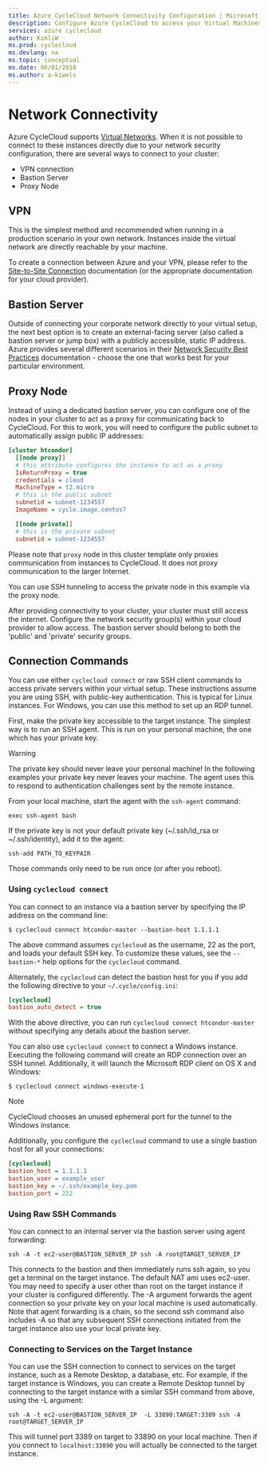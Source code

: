 ```yaml
---
title: Azure CycleCloud Network Connectivity Configuration | Microsoft Docs
description: Configure Azure CycleCloud to access your Virtual Machines
services: azure cyclecloud
author: KimliW
ms.prod: cyclecloud
ms.devlang: na
ms.topic: conceptual
ms.date: 08/01/2018
ms.author: a-kiwels
---
```


# Network Connectivity

Azure CycleCloud supports [Virtual Networks](https://docs.microsoft.com/en-ca/azure/virtual-network/). When it is not possible to connect to these instances directly due to your network security configuration, there are several ways to connect to your cluster:

* VPN connection
* Bastion Server
* Proxy Node

## VPN

This is the simplest method and recommended when running in a production scenario in your own network. Instances inside the virtual network are directly reachable by your machine.

To create a connection between Azure and your VPN, please refer to the [Site-to-Site Connection](https://docs.microsoft.com/en-us/azure/vpn-gateway/vpn-gateway-howto-site-to-site-resource-manager-portal) documentation (or the appropriate documentation for your cloud provider).

## Bastion Server

Outside of connecting your corporate network directly to your virtual setup, the next best
option is to create an external-facing server (also called a bastion server or jump box) with a publicly accessible, static IP address. Azure provides several different scenarios in their [Network Security Best Practices](https://docs.microsoft.com/en-us/azure/security/azure-security-network-security-best-practices) documentation - choose the one that works best for your particular environment.

## Proxy Node

Instead of using a dedicated bastion server, you can configure one of the nodes
in your cluster to act as a proxy for communicating back to CycleCloud. For this to work, you will need to configure the public subnet to automatically assign public IP addresses:

``` ini
[cluster htcondor]
  [[node proxy]]
  # this attribute configures the instance to act as a proxy
  IsReturnProxy = true
  credentials = cloud
  MachineType = t2.micro
  # this is the public subnet
  subnetid = subnet-1234557
  ImageName = cycle.image.centos7

  [[node private]]
  # this is the private subnet
  subnetid = subnet-1234557
```

Please note that `proxy` node in this cluster template only proxies
communication from instances to CycleCloud. It does not proxy communication to
the larger Internet.

You can use SSH tunneling to access the private node in this example via the proxy node.

After providing connectivity to your cluster, your cluster must still access the internet. Configure the network security group(s) within your cloud provider to allow access. The bastion server should belong to both the 'public' and 'private' security groups.

## Connection Commands

You can use either `cyclecloud connect` or raw SSH client commands to access
private servers within your virtual setup. These instructions assume you are using SSH, with public-key authentication. This is typical for Linux instances. For Windows, you
can use this method to set up an RDP tunnel.

First, make the private key accessible to the target instance. The
simplest way is to run an SSH agent. This is run on your personal
machine, the one which has your private key.

> [!WARNING]
> The private key should never leave your personal machine! In the following examples your private key never leaves your machine. The agent uses this to respond to authentication challenges sent by the remote instance.

From your local machine, start the agent with the `ssh-agent` command:

``` script
exec ssh-agent bash
```

If the private key is not your default private key (~/.ssh/id_rsa or
~/.ssh/identity), add it to the agent:

``` script
ssh-add PATH_TO_KEYPAIR
```

Those commands only need to be run once (or after you reboot).

### Using `cyclecloud connect`

You can connect to an instance via a bastion server by specifying the IP address on the command line:

```azurecli-interactive
$ cyclecloud connect htcondor-master --bastion-host 1.1.1.1
```

The above command assumes `cyclecloud` as the username, 22 as the port, and loads your
default SSH key. To customize these values, see the `--bastion-*` help options for the
`cyclecloud` command.

Alternately, the `cyclecloud` can detect the bastion host for you if you add the following
directive to your `~/.cycle/config.ini`:

``` ini
[cyclecloud]
bastion_auto_detect = true
```

With the above directive, you can run `cyclecloud connect htcondor-master` without
specifying any details about the bastion server.

You can also use `cyclecloud connect` to connect a Windows instance. Executing the following
command will create an RDP connection over an SSH tunnel. Additionally, it will launch the
Microsoft RDP client on OS X and Windows:

```azurecli-interactive
$ cyclecloud connect windows-execute-1
```

> [!NOTE]
> CycleCloud chooses an unused ephemeral port for the tunnel to the Windows instance.

Additionally, you configure the `cyclecloud` command to use a single bastion host for all your connections:

``` ini
[cyclecloud]
bastion_host = 1.1.1.1
bastion_user = example_user
bastion_key = ~/.ssh/example_key.pem
bastion_port = 222
```

### Using Raw SSH Commands

You can connect to an internal server via the bastion server using agent forwarding:

```azurecli-interactive
ssh -A -t ec2-user@BASTION_SERVER_IP ssh -A root@TARGET_SERVER_IP
```

This connects to the bastion and then immediately runs ssh again, so
you get a terminal on the target instance. The default NAT ami uses
ec2-user. You may need to specify a user other than root on the target
instance if your cluster is configured differently. The -A argument
forwards the agent connection so your private key on your local
machine is used automatically. Note that agent forwarding is a chain, so the second ssh
command also includes -A so that any subsequent SSH connections
initiated from the target instance also use your local private key.

### Connecting to Services on the Target Instance

You can use the SSH connection to connect to services on the target
instance, such as a Remote Desktop, a database, etc. For example, if
the target instance is Windows, you can create a Remote Desktop tunnel
by connecting to the target instance with a similar SSH command from
above, using the -L argument:


```azurecli-interactive
ssh -A -t ec2-user@BASTION_SERVER_IP  -L 33890:TARGET:3389 ssh -A root@TARGET_SERVER_IP
```

This will tunnel port 3389 on target to 33890 on your local
machine. Then if you connect to `localhost:33890` you will actually
be connected to the target instance.
